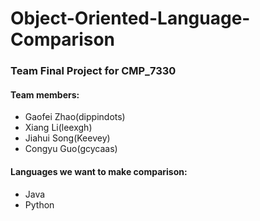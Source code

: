 # Object-Oriented-Language-Comparison
### Team Final Project for CMP_7330

#### Team members:
* Gaofei Zhao(dippindots)
* Xiang Li(leexgh)
* Jiahui Song(Keevey)
* Congyu Guo(gcycaas)

#### Languages we want to make comparison:
* Java
* Python
